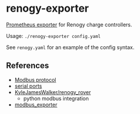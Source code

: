 # renogy-exporter

[Prometheus exporter](https://prometheus.io/docs/instrumenting/exporters/) for
Renogy charge controllers.

Usage: `./renogy-exporter config.yaml`

See `renogy.yaml` for an example of the config syntax.

## References

- [Modbus protocol](https://en.m.wikipedia.org/wiki/Modbus)
- [serial ports](https://en.wikipedia.org/wiki/Serial_port)
- [KyleJamesWalker/renogy_rover](https://github.com/KyleJamesWalker/renogy_rover)
  - python modbus integration
- [modbus_exporter](https://github.com/RichiH/modbus_exporter)